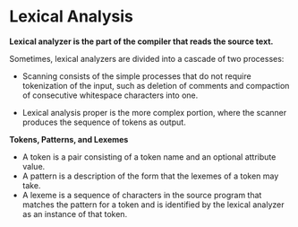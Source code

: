 # Lexical Analysis


**Lexical analyzer is the part of the compiler that reads the source text.**

Sometimes, lexical analyzers are divided into a cascade of two processes:
- Scanning consists of the simple processes that do not require tokenization of the input, such as deletion of comments and compaction of consecutive whitespace characters into one.

- Lexical analysis proper is the more complex portion, where the scanner produces the sequence of tokens as output.

**Tokens, Patterns, and Lexemes**
- A token is a pair consisting of a token name and an optional attribute value.
- A pattern is a description of the form that the lexemes of a token may take.
- A lexeme is a sequence of characters in the source program that matches the pattern for a token and is identified by the lexical analyzer as an instance of that token.




